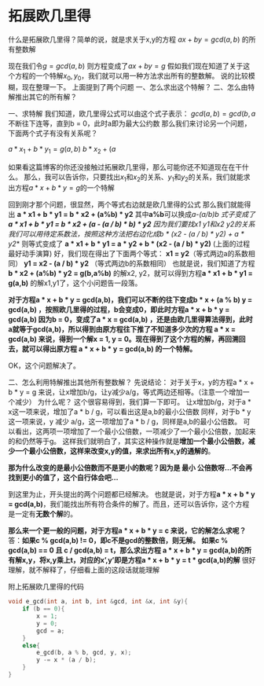 # 拓展欧几里得

什么是拓展欧几里得？简单的说，就是求关于x,y的方程 $ax + by = gcd(a,b)$ 的所有整数解

现在我们令$g = gcd(a,b)$
 则方程变成了$ax + by = g$
 假如我们现在知道了关于这个方程的一个特解$x_0, y_0$，我们就可以用一种方法求出所有的整数解。
 说的比较模糊，现在整理一下。
 上面提到了两个问题
 一、怎么求出这个特解？
 二、怎么由特解推出其它的所有解？

一、求特解
 我们知道，欧几里得公式可以由这个式子表示：
 $gcd(a,b) = gcd(b, a%b)$
 不断往下连等，直到b = 0，此时a即为最大公约数
 那么我们来讨论另一个问题，下面两个式子有没有关系呢？

$a * x_1 + b * y_1 = g(a,b)$
 $b * x_2 + (a%b) * y_2 = g(b,a%b)$

如果看这篇博客的你还没接触过拓展欧几里得，那么可能你还不知道现在在干什么。
 那么，我可以告诉你，只要找出$x_1$和$x_2$的关系、$y_1$和$y_2$的关系，我们就能求出方程$a * x + b * y = g$的一个特解

回到刚才那个问题，很显然，两个等式右边就是欧几里得的公式
 那么我们就能得出
 **a * x1 + b * y1 = b * x2 + (a%b) * y2**
 其中**a%b**可以换成**a-(a/b)*b**
 式子变成了
 **a * x1 + b * y1 = b * x2 + (a - (a / b) * b) * y2**
 因为我们要找x1 y1和x2 y2的关系
 我们可以用待定系数法，按照这种方法把右边化成**b * (x2 - (a / b) * y2) + a * y2**
 则等式变成了
 **a * x1 + b * y1 = a * y2 + b * (x2 - (a / b) * y2)**
 (上面的过程最好动手演算)
 好，我们现在得出了下面两个等式：
 **x1 = y2**（等式两边a的系数相同）
 **y1 = x2 - (a / b) * y2** （等式两边b的系数相同）
 也就是说，我们知道了方程**b * x2 + (a%b) * y2 = g(b,a%b)** 的解x2, y2，就可以得到方程**a * x1 + b * y1 = g(a,b)** 的解x1,y1了，这个小问题告一段落。

**对于方程a * x + b * y = gcd(a,b)，我们可以不断的往下变成b * x + (a % b) y = gcd(a,b)  ，按照欧几里得的过程，b会变成0，即此时方程a * x + b * y = gcd(a,b) 因为b = 0，变成了a * x =  gcd(a,b) ，还是由欧几里得算法得到，此时a就等于gcd(a,b)，所以得到由原方程往下推了不知道多少次的方程 a * x =  gcd(a,b) 来说，得到一个解x = 1, y = 0。现在得到了这个方程的解，再回溯回去，就可以得出原方程 a * x + b * y = gcd(a,b) 的一个特解。**

OK，这个问题解决了。

二、怎么利用特解推出其他所有整数解？
 先说结论：
 对于关于x，y的方程a * x + b * y = g 来说，让x增加b/g，让y减少a/g，等式两边还相等。（注意一个增加一个减少）
 为什么呢？
 这个很容易得到，我们算一下即可。
 让x增加b/g，对于a * x这一项来说，增加了a * b / g，可以看出这是a,b的最小公倍数
 同样，对于b * y这一项来说，y 减少 a/g，这一项增加了a * b / g，同样是a,b的最小公倍数。
 可以看出，这两项一项增加了一个最小公倍数，一项减少了一个最小公倍数，加起来的和仍然等于g。
 这样我们就明白了，其实这种操作就是**增加一个最小公倍数，减少一个最小公倍数，这样来改变x,y的值，来求出所有x,y的通解的**。

**那为什么改变的是最小公倍数而不是更小的数呢？因为是 最小 公倍数呀…不会再找到更小的值了，这个自行体会吧…**

到这里为止，开头提出的两个问题都已经解决。
 也就是说，对于方程**a * x + b * y = gcd(a,b)**，我们能找出所有符合条件的解了。而且，还可以告诉你，这个方程是一定有**无数个解**的。

**那么来一个更一般的问题，对于方程a * x + b * y = c 来说，它的解怎么求呢？**
 答：**如果c % gcd(a,b) != 0，即c不是gcd的整数倍，则无解。**
 **如果c % gcd(a,b) == 0 且 c / gcd(a,b) = t，那么求出方程 a * x + b * y =  gcd(a,b)的所有解x,y，将x,y乘上t，对应的x’,y’即是方程a * x + b * y = t * gcd(a,b)的解**
 很好理解，就不解释了，仔细看上面的这段话就能理解

附上拓展欧几里得的代码

```cpp
void e_gcd(int a, int b, int &gcd, int &x, int &y){
	if (b == 0){
		x = 1;
		y = 0;
		gcd = a;
	}
	else{
		e_gcd(b, a % b, gcd, y, x);
		y -= x * (a / b);
	}
}
```

